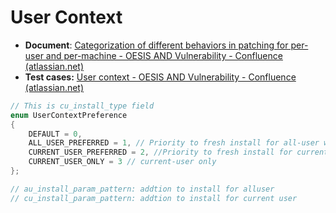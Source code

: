 # User Context

- **Document**: [Categorization of different behaviors in patching for per-user and per-machine - OESIS AND Vulnerability - Confluence (atlassian.net)](https://opswat.atlassian.net/wiki/spaces/OES/pages/2867626936/Categorization+of+different+behaviors+in+patching+for+per-user+and+per-machine)
- **Test cases:** [User context - OESIS AND Vulnerability - Confluence (atlassian.net)](https://opswat.atlassian.net/wiki/spaces/OES/pages/3212804189/User+context)

```cpp
// This is cu_install_type field
enum UserContextPreference
{
    DEFAULT = 0,
    ALL_USER_PREFERRED = 1, // Priority to fresh install for all-user when no base installed
    CURRENT_USER_PREFERRED = 2, //Priority to fresh install for current-user when no base installed
    CURRENT_USER_ONLY = 3 // current-user only
};

// au_install_param_pattern: addtion to install for alluser
// cu_install_param_pattern: addtion to install for current user
```
